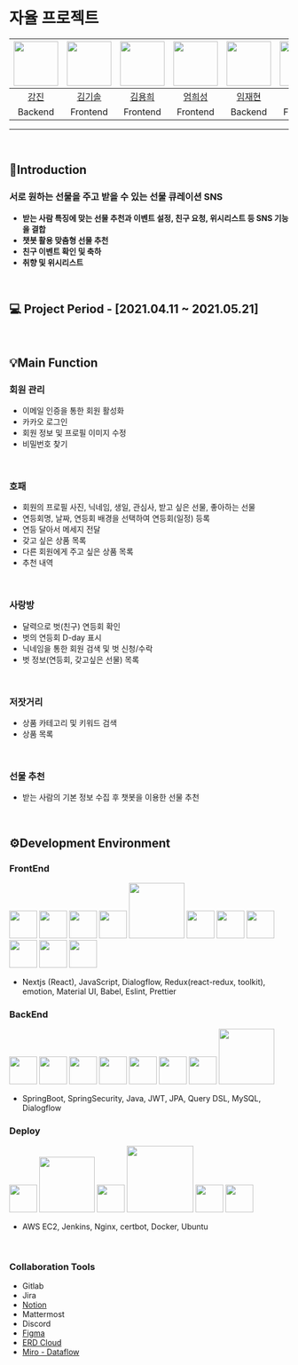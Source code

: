 # 자율 프로젝트


|<img src="https://avatars.githubusercontent.com/u/51227769?v=4" width="80">|<img src="https://avatars.githubusercontent.com/u/79404348?v=4" width="80">|<img src="https://avatars.githubusercontent.com/u/52556956?v=4" width="80">|<img src="https://cdn.discordapp.com/attachments/962887913010520144/977571474984534076/unknown.png" width="80">|<img src="https://cdn.discordapp.com/attachments/962887913010520144/977571521943994408/unknown.png" width="80">|<img src="https://cdn.discordapp.com/attachments/962887913010520144/977553218332680202/unknown.png" width="80">|
|:--:|:--:|:--:|:--:|:--:|:--:|
|<a href="https://github.com/kjin41">강진</a>|<a href="https://github.com/kimkisol">김기솔</a>|<a href="https://github.com/dearyour">김용희</a>|<a href="https://github.com/ehs0525">엄희성</a>|<a href="https://github.com/jaehyun9520">임재현</a>|<a href="https://github.com/Elgcha">전건하</a>|
|Backend|Frontend|Frontend|Frontend|Backend|Frontend|


---

<br>

## 💸**Introduction**

### **서로 원하는 선물을 주고 받을 수 있는 선물 큐레이션 SNS**

- **받는 사람 특징에 맞는 선물 추천과 이벤트 설정, 친구 요청, 위시리스트 등 SNS 기능을 결합**
- **챗봇 활용 맞춤형 선물 추천**
- **친구 이벤트 확인 및 축하**
- **취향 및 위시리스트**

<br>

## 💻 **Project Period - [2021.04.11 ~ 2021.05.21]**

<br>

## 💡**Main Function**

### 회원 관리

- 이메일 인증을 통한 회원 활성화
- 카카오 로그인
- 회원 정보 및 프로필 이미지 수정
- 비밀번호 찾기

<br>

### 호패
- 회원의 프로필 사진, 닉네임, 생일, 관심사, 받고 싶은 선물, 좋아하는 선물
- 연등회명, 날짜, 연등회 배경을 선택하여 연등회(일정) 등록
- 연등 달아서 메세지 전달
- 갖고 싶은 상품 목록
- 다른 회원에게 주고 싶은 상품 목록
- 추천 내역

<br>

### 사랑방
- 달력으로 벗(친구) 연등회 확인
- 벗의 연등회 D-day 표시
- 닉네임을 통한 회원 검색 및 벗 신청/수락
- 벗 정보(연등회, 갖고싶은 선물) 목록

<br>

### 저잣거리
- 상품 카테고리 및 키워드 검색
- 상품 목록 

<br>

### 선물 추천
- 받는 사람의 기본 정보 수집 후 챗봇을 이용한 선물 추천

<br>

## ⚙️**Development Environment**

### FrontEnd

<img src = 'https://user-images.githubusercontent.com/70973495/153879498-91c36777-cb31-464c-8d35-46bcefa6618a.png' width="50"></img>
<img src = 'https://user-images.githubusercontent.com/70973495/153975776-e425b441-3046-4e1f-a452-115c52b1c09f.png' width="50"></img>
<img src = 'https://user-images.githubusercontent.com/70973495/153879590-c363d214-64a8-42fb-bbbf-8f951d2c8b91.png'  width="50"></img>
<img src = 'https://user-images.githubusercontent.com/70973495/153879834-669069db-2924-486a-984f-63da5118a605.png'  width="50"></img>
<img src='https://www.pinpng.com/pngs/m/179-1797060_file-dialogflow-logo-svg-google-dialogflow-transparent-logo.png' width="100"></src>
<img src = 'https://user-images.githubusercontent.com/70973495/153880152-897c34ef-78b2-41df-8b5a-a9d61f8638c2.png'  width="50"></img>
<img src = 'https://user-images.githubusercontent.com/70973495/153880296-81cfbfcf-e124-480a-9cd9-8bd10e55ed72.png'  width="50"></img>
<img src = 'https://user-images.githubusercontent.com/70973495/153975910-097bae95-b5ac-4b60-8a2d-383da7f38e94.png'  width="50"></img>
<img src = 'https://user-images.githubusercontent.com/70973495/153975991-4835a81a-dec1-4bb5-bafd-4d4d7b46347d.png'  width="50"></img>
<img src = 'https://user-images.githubusercontent.com/70973495/153976076-77d2e07b-ff62-42e4-beab-cb86294ac3a5.png'  width="50"></img>
<img src = 'https://user-images.githubusercontent.com/70973495/153976124-55e23f7b-ce3d-4b48-8e45-3df41af24ed9.png'  height="50"></img>

- Nextjs (React), JavaScript, Dialogflow, Redux(react-redux, toolkit), emotion, Material UI, Babel, Eslint, Prettier

### BackEnd

<img src = 'https://user-images.githubusercontent.com/70973495/153880564-e92481d4-e311-4277-8a6d-b7a7b181e632.png'  width="50"></img>
<img src = 'https://user-images.githubusercontent.com/70973495/153880668-262c55e8-230c-4839-a5fb-b8ec1e2ff279.png'  width="50"></img>
<img src = 'https://user-images.githubusercontent.com/70973495/153880779-55029295-c1e3-4ae4-b97e-3d5573b48a2a.png'  width="50"></img>
<img src = 'https://user-images.githubusercontent.com/70973495/153976773-eeffe2f5-01b2-4cb6-9fbb-f6fe03028bed.png'  height="50"></img>
<img src = 'https://user-images.githubusercontent.com/70973495/153880926-a0fad65c-e942-440e-a492-095c5b40ffe5.png'  width="50"></img>
<img src = 'https://user-images.githubusercontent.com/70973495/153975302-7ec5ab22-2b8c-4d4a-a5b0-4c336149001a.png'  height="50"></img>
<img src = 'https://user-images.githubusercontent.com/70973495/153881194-5ce039bf-22b3-49b9-a143-e59efd08013f.png'  width="50"></img>
<img src='https://www.pinpng.com/pngs/m/179-1797060_file-dialogflow-logo-svg-google-dialogflow-transparent-logo.png' width="100"></src>

- SpringBoot, SpringSecurity, Java, JWT, JPA, Query DSL, MySQL, Dialogflow



### Deploy

<img src = 'https://user-images.githubusercontent.com/70973495/153881404-1bf03724-73bf-4e6f-afb1-50495103fa53.png'  width="50"></img>
<img src="https://images.velog.io/images/solchan/post/6d0428ed-52b0-46dd-ae50-98a2aeecdf2d/jenkins.png" width="100"></img>
<img src="https://blog.kakaocdn.net/dn/bRJ6In/btq4bB49G3B/FNdqeeamFw6H99zUgKwzn0/img.png" width="50"></img>
<img src="https://www.eff.org/files/2016/05/12/certbot-logo-7.png" width="120"></img>
<img src = 'https://user-images.githubusercontent.com/70973495/153974961-d59c721a-bb71-40b0-88f8-501c031b2653.png'  width="50"></img>
<img src = 'https://user-images.githubusercontent.com/70973495/153976447-4b083538-7da4-4541-b9b1-793c7728cd4a.png'  height="50"></img>
- AWS EC2, Jenkins, Nginx, certbot, Docker, Ubuntu


<br>

### Collaboration Tools

- Gitlab
- Jira
- <a href="https://spiritual-slope-540.notion.site/5ae4acbfa4294b8d8232386059ef63f9">Notion</a>
- Mattermost
- Discord
- <a href="https://www.figma.com/file/yqk3yVCIXelTRZNZH65fnc/%EC%84%A0%EB%AC%BC-%ED%81%90%EB%A0%88%EC%9D%B4%EC%85%98?node-id=52%3A95">Figma</a>
- <a href="https://www.erdcloud.com/d/shHZs5e2eBCwpy5em">ERD Cloud</a>
- <a href="https://miro.com/app/board/uXjVO9QterY=/">Miro - Dataflow</a>

<br>



